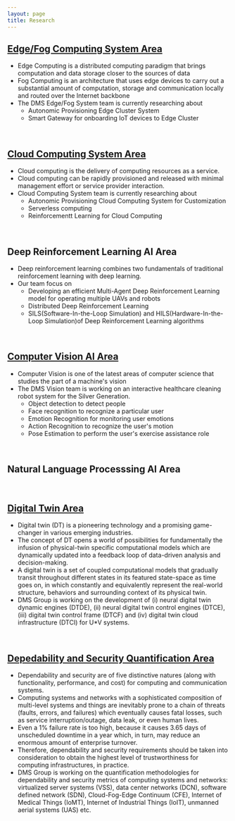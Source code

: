 ```yaml
---
layout: page
title: Research
---
```


## [Edge/Fog Computing System Area](./EdgeFogSystem)
- Edge Computing is a distributed computing paradigm that brings computation and data storage closer to the sources of data
- Fog Computing is an architecture that uses edge devices to carry out a substantial amount of computation, storage and communication locally and routed over the Internet backbone
- The DMS Edge/Fog System team is currently researching about
	- Autonomic Provisioning Edge Cluster System
	- Smart Gateway for onboarding IoT devices to Edge Cluster
<br/>


## [Cloud Computing System Area](./CloudComputingSystemArea.md)
- Cloud computing is the delivery of computing resources as a service.
- Cloud computing can be rapidly provisioned and released with minimal management effort or service provider interaction.
- Cloud Computing System team is currently researching about
	- Autonomic Provisioning Cloud Computing System for Customization
	- Serverless computing
	- Reinforcementt Learning for Cloud Computing
<br/>

## Deep Reinforcement Learning AI Area
- Deep reinforcement learning combines two fundamentals of traditional reinforcement learning with deep learning.
- Our team focus on
	- Developing an efficient Multi-Agent Deep Reinforcement Learning model for operating multiple UAVs and robots
	- Distributed Deep Reinforcement Learning
	- SILS(Software-In-the-Loop Simulation) and HILS(Hardware-In-the-Loop Simulation)of Deep Reinforcement Learning algorithms

<br/>

## [Computer Vision AI Area](./ComputerVisionAI.md)
- Computer Vision is one of the latest areas of computer science that studies the part of a machine's vision
- The DMS Vision team is working on an interactive healthcare cleaning robot system for the Silver Generation.
	- Object detection to detect people
	- Face recognition to recognize a particular user
	- Emotion Recognition for monitoring user emotions
	- Action Recognition to recognize the user's motion
	- Pose Estimation to perform the user's exercise assistance role

<br/>


## Natural Language Processsing AI Area
<br/>

## [Digital Twin Area](https://anhnt2407.github.io/research/DigitalTwin)

- Digital twin (DT) is a pioneering technology and a promising game-changer in various emerging industries. 
- The concept of DT opens a world of possibilities for fundamentally the infusion of physical-twin specific computational models which are dynamically updated into a feedback loop of data-driven analysis and decision-making. 
- A digital twin is a set of coupled computational models that gradually transit throughout different states in its featured state-space as time goes on, in which constantly and equivalently represent the real-world structure, behaviors and surrounding context of its physical twin.
- DMS Group is working on the development of (i) neural digital twin dynamic engines (DTDE), (ii) neural digital twin control engines (DTCE), (iii) digital twin control frame (DTCF) and (iv) digital twin cloud infrastructure (DTCI) for U*V systems.

<br/>

## [Depedability and Security Quantification Area](./DependabilitySecurity.md)

- Dependability and security are of five distinctive natures (along with functionality, performance, and cost) for computing and communication systems.
- Computing systems and networks with a sophisticated composition of multi-level systems and things are inevitably prone to a chain of threats (faults, errors, and failures) which eventually causes fatal losses, such as service interruption/outage, data leak, or even human lives.
- Even a 1% failure rate is too high, because it causes 3.65 days of unscheduled downtime in a year which, in turn, may reduce an enormous amount of enterprise turnover.
- Therefore, dependability and security requirements should be taken into consideration to obtain the highest level of trustworthiness for computing infrastructures, in practice.
- DMS Group is working on the quantification methodologies for dependability and security metrics of computing systems and networks: virtualized server systems (VSS), data center networks (DCN), software defined network (SDN), Cloud-Fog-Edge Continuum (CFE), Internet of Medical Things (IoMT), Internet of Industrial Things (IoIT), unmanned aerial systems (UAS) etc.
<br/>
